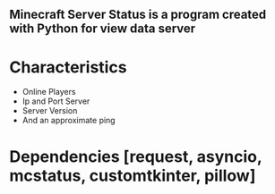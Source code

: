 ## Minecraft Server Status is a program created with Python for view data server

# Characteristics 
- Online Players
- Ip and Port Server
- Server Version
- And an approximate ping

# Dependencies [request, asyncio, mcstatus, customtkinter, pillow]
